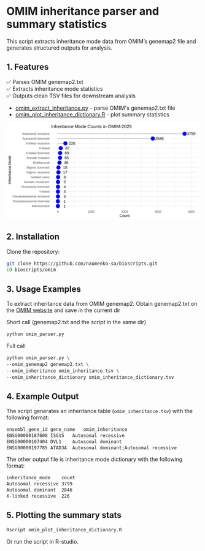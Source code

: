 # OMIM inheritance parser and summary statistics

This script extracts inheritance mode data from OMIM’s genemap2 file and generates structured outputs for analysis.  

## **1. Features**
✅ Parses OMIM genemap2.txt  
✅ Extracts inheritance mode statistics  
✅ Outputs clean TSV files for downstream analysis  

- [omim_extract_inheritance.py](omim_extract_inheritance.py) - parse OMIM's genemap2.txt file
- [omim_plot_inheritance_dictionary.R](omim_plot_inheritance_dictionary.R) - plot summary statistics

![OMIM Inheritance Plot](omim_inheritance2025.png)

## **2. Installation**

Clone the repository:
```bash
git clone https://github.com/naumenko-sa/bioscripts.git
cd bioscripts/omim
```

## **3. Usage Examples**

To extract inheritance data from OMIM genemap2. 
Obtain genemap2.txt on the [OMIM website](https://omim.org/downloads)
and save in the current dir

Short call (genemap2.txt and the script in the same dir)
```bash
python omim_parser.py
```

Full call
```bash
python omim_parser.py \
--omim_genemap2 genemap2.txt \
--omim_inheritance omim_inheritance.tsv \
--omim_inheritance_dictionary omim_inheritance_dictionary.tsv
```

## **4. Example Output**

The script generates an inheritance table (`omim_inheritance.tsv`) with the following format:

```tsv
ensembl_gene_id	gene_name	omim_inheritance
ENSG00000187608	ISG15	Autosomal recessive
ENSG00000107404	DVL1	Autosomal dominant
ENSG00000197785	ATAD3A	Autosomal dominant;Autosomal recessive
```

The other output file is inheritance mode dictionary with the following format:

```tsv
inheritance_mode	count
Autosomal recessive	3799
Autosomal dominant	2846
X-linked recessive	226
```

## **5. Plotting the summary stats**

```bash
Rscript omim_plot_inheritance_dictionary.R
```

Or run the script in R-studio.
